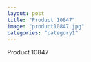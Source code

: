 ```yaml
---
layout: post
title: "Product 10847"
image: "product10847.jpg"
categories: "category1"
---
```

Product 10847
